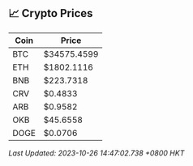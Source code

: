 ## 📈 Crypto Prices

| Coin | Price |
| ---- | ----- |
| BTC | $34575.4599 |
| ETH | $1802.1116 |
| BNB | $223.7318 |
| CRV | $0.4833 |
| ARB | $0.9582 |
| OKB | $45.6558 |
| DOGE | $0.0706 |

_Last Updated: 2023-10-26 14:47:02.738 +0800 HKT_